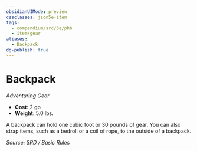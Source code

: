 ```yaml
---
obsidianUIMode: preview
cssclasses: json5e-item
tags:
  - compendium/src/5e/phb
  - item/gear
aliases:
  - Backpack
dg-publish: true
---
```

# Backpack
*Adventuring Gear*  

- **Cost**: 2 gp
- **Weight**: 5.0 lbs.

A backpack can hold one cubic foot or 30 pounds of gear. You can also strap items, such as a bedroll or a coil of rope, to the outside of a backpack.

*Source: SRD / Basic Rules*